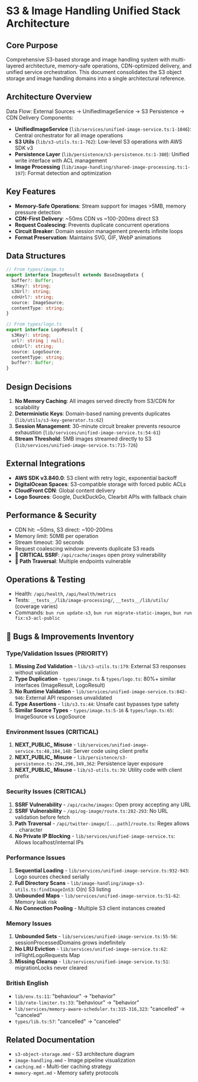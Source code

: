 # S3 & Image Handling Unified Stack Architecture

## Core Purpose

Comprehensive S3-based storage and image handling system with multi-layered architecture, memory-safe operations, CDN-optimized delivery, and unified service orchestration. This document consolidates the S3 object storage and image handling domains into a single architectural reference.

## Architecture Overview

Data Flow: External Sources → UnifiedImageService → S3 Persistence → CDN Delivery
Components:
- **UnifiedImageService** (`lib/services/unified-image-service.ts:1-1046`): Central orchestrator for all image operations
- **S3 Utils** (`lib/s3-utils.ts:1-762`): Low-level S3 operations with AWS SDK v3
- **Persistence Layer** (`lib/persistence/s3-persistence.ts:1-380`): Unified write interface with ACL management
- **Image Processing** (`lib/image-handling/shared-image-processing.ts:1-197`): Format detection and optimization

## Key Features
- **Memory-Safe Operations**: Stream support for images >5MB, memory pressure detection
- **CDN-First Delivery**: ~50ms CDN vs ~100-200ms direct S3
- **Request Coalescing**: Prevents duplicate concurrent operations
- **Circuit Breaker**: Domain session management prevents infinite loops
- **Format Preservation**: Maintains SVG, GIF, WebP animations

## Data Structures

```typescript
// From types/image.ts
export interface ImageResult extends BaseImageData {
  buffer?: Buffer;
  s3Key?: string;
  s3Url?: string;
  cdnUrl?: string;
  source: ImageSource;
  contentType: string;
}

// From types/logo.ts
export interface LogoResult {
  s3Key?: string;
  url?: string | null;
  cdnUrl?: string;
  source: LogoSource;
  contentType: string;
  buffer?: Buffer;
}
```

## Design Decisions

1. **No Memory Caching**: All images served directly from S3/CDN for scalability
2. **Deterministic Keys**: Domain-based naming prevents duplicates (`lib/utils/s3-key-generator.ts:62`)
3. **Session Management**: 30-minute circuit breaker prevents resource exhaustion (`lib/services/unified-image-service.ts:54-61`)
4. **Stream Threshold**: 5MB images streamed directly to S3 (`lib/services/unified-image-service.ts:715-726`)

## External Integrations

- **AWS SDK v3.840.0**: S3 client with retry logic, exponential backoff
- **DigitalOcean Spaces**: S3-compatible storage with forced public ACLs
- **CloudFront CDN**: Global content delivery
- **Logo Sources**: Google, DuckDuckGo, Clearbit APIs with fallback chain

## Performance & Security

- CDN hit: ~50ms, S3 direct: ~100-200ms
- Memory limit: 50MB per operation
- Stream timeout: 30 seconds
- Request coalescing window: prevents duplicate S3 reads
- **🔴 CRITICAL SSRF**: `/api/cache/images` open proxy vulnerability
- **🔴 Path Traversal**: Multiple endpoints vulnerable

## Operations & Testing

- Health: `/api/health`, `/api/health/metrics`
- Tests: `__tests__/lib/image-processing/`, `__tests__/lib/utils/` (coverage varies)
- Commands: `bun run update-s3`, `bun run migrate-static-images`, `bun run fix:s3-acl-public`

## 🐛 Bugs & Improvements Inventory

### Type/Validation Issues (PRIORITY)

1. **Missing Zod Validation** - `lib/s3-utils.ts:179`: External S3 responses without validation
2. **Type Duplication** - `types/image.ts` & `types/logo.ts`: 80%+ similar interfaces (ImageResult, LogoResult)
3. **No Runtime Validation** - `lib/services/unified-image-service.ts:842-946`: External API responses unvalidated
4. **Type Assertions** - `lib/s3.ts:44`: Unsafe cast bypasses type safety
5. **Similar Source Types** - `types/image.ts:5-16` & `types/logo.ts:65`: ImageSource vs LogoSource

### Environment Issues (CRITICAL)

1. **NEXT_PUBLIC_ Misuse** - `lib/services/unified-image-service.ts:48,104,148`: Server code using client prefix
2. **NEXT_PUBLIC_ Misuse** - `lib/persistence/s3-persistence.ts:294,296,349,362`: Persistence layer exposure
3. **NEXT_PUBLIC_ Misuse** - `lib/s3-utils.ts:39`: Utility code with client prefix

### Security Issues (CRITICAL)

1. **SSRF Vulnerability** - `/api/cache/images`: Open proxy accepting any URL
2. **SSRF Vulnerability** - `/api/og-image/route.ts:282-293`: No URL validation before fetch
3. **Path Traversal** - `/api/twitter-image/[...path]/route.ts`: Regex allows `.` character
4. **No Private IP Blocking** - `lib/services/unified-image-service.ts`: Allows localhost/internal IPs

### Performance Issues

1. **Sequential Loading** - `lib/services/unified-image-service.ts:932-943`: Logo sources checked serially
2. **Full Directory Scans** - `lib/image-handling/image-s3-utils.ts:findImageInS3`: O(n) S3 listing
3. **Unbounded Maps** - `lib/services/unified-image-service.ts:51-62`: Memory leak risk
4. **No Connection Pooling** - Multiple S3 client instances created

### Memory Issues

1. **Unbounded Sets** - `lib/services/unified-image-service.ts:55-56`: sessionProcessedDomains grows indefinitely
2. **No LRU Eviction** - `lib/services/unified-image-service.ts:62`: inFlightLogoRequests Map
3. **Missing Cleanup** - `lib/services/unified-image-service.ts:51`: migrationLocks never cleared

### British English

- `lib/env.ts:11`: "behaviour" → "behavior"
- `lib/rate-limiter.ts:33`: "behaviour" → "behavior"
- `lib/services/memory-aware-scheduler.ts:315-316,323`: "cancelled" → "canceled"
- `types/lib.ts:57`: "cancelled" → "canceled"

## Related Documentation

- `s3-object-storage.mmd` - S3 architecture diagram
- `image-handling.mmd` - Image pipeline visualization
- `caching.md` - Multi-tier caching strategy
- `memory-mgmt.md` - Memory safety protocols